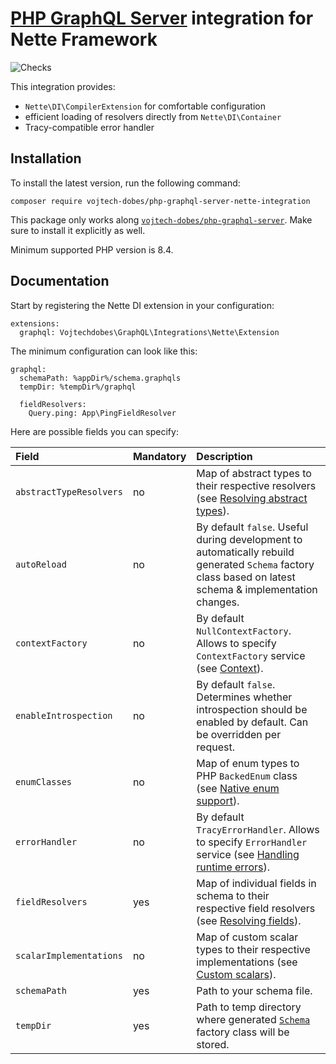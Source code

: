 # [PHP GraphQL Server](https://github.com/vojtech-dobes/php-graphql-server) integration for Nette Framework

![Checks](https://github.com/vojtech-dobes/php-graphql-server-nette-integration/actions/workflows/checks.yml/badge.svg?branch=master&event=push)

This integration provides:
- `Nette\DI\CompilerExtension` for comfortable configuration
- efficient loading of resolvers directly from `Nette\DI\Container`
- Tracy-compatible error handler



## Installation

To install the latest version, run the following command:

```
composer require vojtech-dobes/php-graphql-server-nette-integration
```

This package only works along [`vojtech-dobes/php-graphql-server`](https://github.com/vojtech-dobes/php-graphql-server). Make sure to install it explicitly as well.

Minimum supported PHP version is 8.4.



## Documentation

Start by registering the Nette DI extension in your configuration:

```neon
extensions:
  graphql: Vojtechdobes\GraphQL\Integrations\Nette\Extension
```

The minimum configuration can look like this:

```neon
graphql:
  schemaPath: %appDir%/schema.graphqls
  tempDir: %tempDir%/graphql

  fieldResolvers:
    Query.ping: App\PingFieldResolver
```

Here are possible fields you can specify:

| Field                      | Mandatory | Description |
|:---------------------------|:----------|:------------|
| `abstractTypeResolvers`    | no        | Map of abstract types to their respective resolvers (see [Resolving abstract types](https://github.com/vojtech-dobes/php-graphql-server/blob/master/docs/resolving-abstract-types.md)). |
| `autoReload`               | no        | By default `false`. Useful during development to automatically rebuild generated `Schema` factory class based on latest schema  & implementation changes. |
| `contextFactory`           | no        | By default `NullContextFactory`. Allows to specify `ContextFactory` service (see [Context](https://github.com/vojtech-dobes/php-graphql-server/blob/master/docs/context.md)).
| `enableIntrospection`      | no        | By default `false`. Determines whether introspection should be enabled by default. Can be overridden per request. |
| `enumClasses`              | no        | Map of enum types to PHP `BackedEnum` class (see [Native enum support](doc)). |
| `errorHandler`             | no        | By default `TracyErrorHandler`. Allows to specify `ErrorHandler` service (see [Handling runtime errors](https://github.com/vojtech-dobes/php-graphql-server/blob/master/docs/handling-runtime-errors.md)).
| `fieldResolvers`           | yes       | Map of individual fields in schema to their respective field resolvers (see [Resolving fields](https://github.com/vojtech-dobes/php-graphql-server/blob/master/docs/resolving-fields.md)). |
| `scalarImplementations`    | no        | Map of custom scalar types to their respective implementations (see [Custom scalars](https://github.com/vojtech-dobes/php-graphql-server/blob/master/docs/custom-scalars.md)). |
| `schemaPath`               | yes       | Path to your schema file. |
| `tempDir`                  | yes       | Path to temp directory where generated [`Schema`](https://github.com/vojtech-dobes/php-graphql-server/tree/master/src/GraphQL/TypeSystem/Schema.php) factory class will be stored. |
